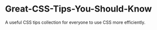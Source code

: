 # Great-CSS-Tips-You-Should-Know
A useful CSS tips collection for everyone to use CSS more efficiently.
